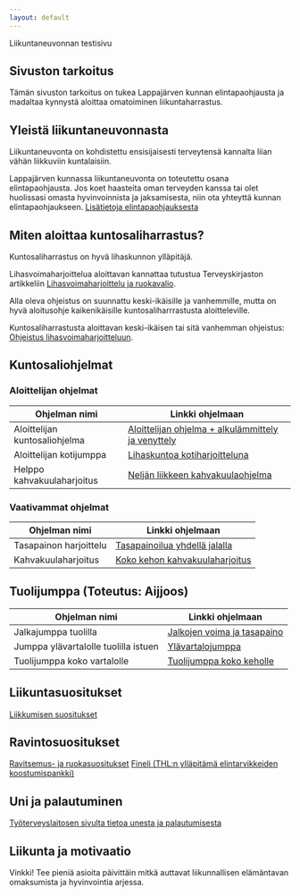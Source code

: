 ```yaml
---
layout: default
---
```

Liikuntaneuvonnan testisivu
## Sivuston tarkoitus
Tämän sivuston tarkoitus on tukea Lappajärven kunnan elintapaohjausta ja madaltaa kynnystä aloittaa omatoiminen liikuntaharrastus.

## Yleistä liikuntaneuvonnasta
Liikuntaneuvonta on kohdistettu ensisijaisesti terveytensä kannalta liian vähän liikkuviin kuntalaisiin.

Lappajärven kunnassa liikuntaneuvonta on toteutettu osana elintapaohjausta. Jos koet haasteita oman terveyden kanssa tai olet huolissasi omasta hyvinvoinnista ja jaksamisesta, niin ota yhteyttä kunnan elintapaohjaukseen. [Lisätietoja elintapaohjauksesta](https://lappajarvi.fi/kulttuuri-ja-vapaa-aika/elintapaohjaus/)

## Miten aloittaa kuntosaliharrastus?
Kuntosaliharrastus on hyvä lihaskunnon ylläpitäjä.

Lihasvoimaharjoittelua aloittavan kannattaa tutustua Terveyskirjaston artikkeliin [Lihasvoimaharjoittelu ja ruokavalio](https://www.terveyskirjasto.fi/dlk01080/lihasvoimaharjoittelu-ja-ruokavalio).

Alla oleva ohjeistus on suunnattu keski-ikäisille ja vanhemmille, mutta on hyvä aloitusohje kaikenikäisille kuntosaliharrrastusta aloitteleville.

Kuntosaliharrastusta aloittavan keski-ikäisen tai sitä vanhemman ohjeistus: [Ohjeistus lihasvoimaharjoitteluun](https://www.terveyskirjasto.fi/dlk01079/lihasvoimaharjoittelu-ohje-keski-ikaisille-ja-sita-vanhemmille).

## Kuntosaliohjelmat

### Aloittelijan ohjelmat

| Ohjelman nimi | Linkki ohjelmaan |
|----|----|
| Aloittelijan kuntosaliohjelma | [Aloittelijan ohjelma + alkulämmittely ja venyttely](https://www.sportyplanner.fi/#!/programs/588091/view/TnhbKiVZvlPaID7aEPlHQmFURuEJMJLz)|
| Aloittelijan kotijumppa | [Lihaskuntoa kotiharjoitteluna](https://www.sportyplanner.fi/#!/programs/560353/view/lRLHtu2pXpWtrEbfVWP00hIZWsGEUJ9Q) |
| Helppo kahvakuulaharjoitus | [Neljän liikkeen kahvakuulaohjelma](https://www.sportyplanner.fi/programs/600813/view/QGvW2jJghzA9ppSJsl5IynLQ0K37khH7)|

### Vaativammat ohjelmat

| Ohjelman nimi | Linkki ohjelmaan |
|----|----|
| Tasapainon harjoittelu | [Tasapainoilua yhdellä jalalla](https://www.sportyplanner.fi/#!/programs/587967/view/oBDDs9lyzfUNR6N6qD2Cellp4ZX7tSv8) |
| Kahvakuulaharjoitus | [Koko kehon kahvakuulaharjoitus](https://www.sportyplanner.fi/#!/programs/560373/view/xIb8uj76d4dRdNNTk9gFqJFjKIFt8LsJ)|

## Tuolijumppa (Toteutus: Aijjoos)

| Ohjelman nimi | Linkki ohjelmaan |
|----|----|
| Jalkajumppa tuolilla | [Jalkojen voima ja tasapaino](https://www.sportyplanner.fi/programs/597473/view/yNqb887Bmh9eYYFJTwLZClz16Qtx0H9F)|
| Jumppa ylävartalolle tuolilla istuen | [Ylävartalojumppa](https://www.sportyplanner.fi/programs/599035/view/4s0nj2C82eCakQRUfT1Na7g403HKmOfZ)|
| Tuolijumppa koko vartalolle | [Tuolijumppa koko keholle](https://www.sportyplanner.fi/programs/600778/view/zWQXhuhc3jbKZrikD0txOaa9SVfsEsBN)|

## Liikuntasuositukset

[Liikkumisen suositukset](https://ukkinstituutti.fi/liikkuminen/liikkumisen-suositukset/) 

## Ravintosuositukset

[Ravitsemus- ja ruokasuositukset](https://www.ruokavirasto.fi/elintarvikkeet/terveytta-edistava-ruokavalio/ravitsemus--ja-ruokasuositukset/)
[Fineli (THL:n ylläpitämä elintarvikkeiden koostumispankki)](https://fineli.fi/fineli/fi/index)

## Uni ja palautuminen

[Työterveyslaitosen sivulta tietoa unesta ja palautumisesta](https://www.ttl.fi/teemat/tyohyvinvointi-ja-tyokyky/elintavat/uni-ja-palautuminen)


## Liikunta ja motivaatio

Vinkki! Tee pieniä asioita päivittäin mitkä auttavat liikunnallisen elämäntavan omaksumista ja hyvinvointia arjessa.